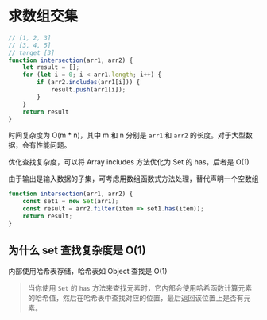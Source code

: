 # 求数组交集

```js
// [1, 2, 3]
// [3, 4, 5]
// target [3]
function intersection(arr1, arr2) {
    let result = [];
    for (let i = 0; i < arr1.length; i++) {
        if (arr2.includes(arr1[i])) {
            result.push(arr1[i]);
        }
    }
    return result
}
```


时间复杂度为 O(m * n)，其中 m 和 n 分别是 `arr1` 和 `arr2` 的长度。对于大型数据，会有性能问题。

优化查找复杂度，可以将 Array includes 方法优化为 Set 的 has，后者是 O(1)

由于输出是输入数据的子集，可考虑用数组函数式方法处理，替代声明一个空数组

```js
function intersection(arr1, arr2) {
    const set1 = new Set(arr1);
    const result = arr2.filter(item => set1.has(item));
    return result;
}
```

## 为什么 set 查找复杂度是 O(1)

内部使用哈希表存储，哈希表如 Object 查找是 O(1)

> 当你使用 `Set` 的 `has` 方法来查找元素时，它内部会使用哈希函数计算元素的哈希值，然后在哈希表中查找对应的位置，最后返回该位置上是否有元素。